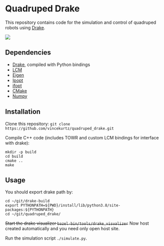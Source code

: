 # Quadruped Drake

This repository contains code for the simulation and control of quadruped robots using [Drake](https://drake.mit.edu).

![](demo.gif)

## Dependencies

- [Drake](https://drake.mit.edu), compiled with Python bindings
- [LCM](https://lcm-proj.github.io/)
- [Eigen](http://eigen.tuxfamily.org/)
- [Ipopt](https://projects.coin-or.org/Ipopt)
- [ifopt](https://github.com/ethz-adrl/ifopt)
- [CMake](https://cmake.org/cmake/help/v3.0/)
- [Numpy](https://numpy.org)

## Installation

Clone this repository: `git clone https://github.com/vincekurtz/quadruped_drake.git`

Compile C\+\+ code (includes TOWR and custom LCM bindings for interface with drake):
```
mkdir -p build
cd build
cmake ..
make
```

## Usage
You should export drake path by:
```
cd ~/git/drake-build
export PYTHONPATH=${PWD}/install/lib/python3.8/site-packages:${PYTHONPATH}
cd ~/git/quadruped_drake/
```
~~Start the drake visualizer `bazel-bin/tools/drake_visualizer`~~
Now host created automatically and you need only open host site. 

Run the simulation script `./simulate.py`.
